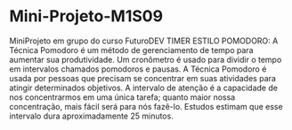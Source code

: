 # Mini-Projeto-M1S09
MiniProjeto em grupo do curso FuturoDEV
TIMER ESTILO POMODORO:
A Técnica Pomodoro é um método de gerenciamento de tempo para aumentar sua produtividade.
Um cronômetro é usado para dividir o tempo em intervalos chamados pomodoros e pausas.
A Técnica Pomodoro é usada por pessoas que precisam se concentrar em suas atividades para atingir determinados objetivos.
A intervalo de atenção é a capacidade de nos concentrarmos em uma única tarefa; quanto maior nossa concentração, mais fácil será para nós fazê-lo. Estudos estimam que esse intervalo dura aproximadamente 25 minutos.
